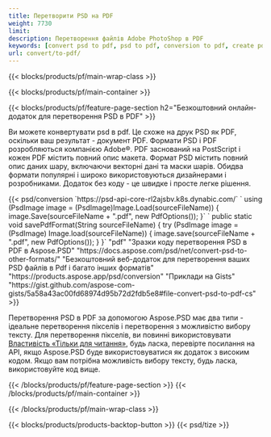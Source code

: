 ```yaml
---
title: Перетворити PSD на PDF
weight: 7730
limit: 
description: Перетворення файлів Adobe PhotoShop в PDF
keywords: [convert psd to pdf, psd to pdf, conversion to pdf, create pdf from psd, print psd as pdf]
url: convert/to-pdf/
---
```


{{< blocks/products/pf/main-wrap-class >}}

{{< blocks/products/pf/main-container >}}

{{< blocks/products/pf/feature-page-section h2="Безкоштовний онлайн-додаток для перетворення PSD в PDF" >}}
<p>Ви можете конвертувати psd в pdf. Це схоже на друк PSD як PDF, оскільки ваш результат - документ PDF. Формати PSD і PDF розробляються компанією Adobe®. PDF заснований на PostScript і кожен PDF містить повний опис макета. Формат PSD містить повний опис даних шару, включаючи векторні дані та маски шарів. Обидва формати популярні і широко використовуються дизайнерами і розробниками. Додаток без коду - це швидке і просте легке рішення.</p>
{{< psd/conversion `https://psd-api-core-rl2ajsbv.k8s.dynabic.com/` 
`    using (PsdImage image = (PsdImage)Image.Load(sourceFileName))
    {
        image.Save(sourceFileName + ".pdf", new PdfOptions());
    }` 
	`    public static void savePdfFormat(String sourceFileName) {
        try (PsdImage image = (PsdImage) Image.load(sourceFileName)) {
            image.save(sourceFileName + ".pdf", new PdfOptions());
        }
    }` 
	"pdf" 
"Зразки коду перетворення PSD в PDF в Aspose.PSD"  "https://docs.aspose.com/psd/net/convert-psd-to-other-formats/" 
"Безкоштовний веб-додаток для перетворення ваших PSD файлів в Pdf і багато інших форматів" "https://products.aspose.app/psd/conversion" 
"Приклади на Gists" "https://gist.github.com/aspose-com-gists/5a58a43ac00fd68974d95b72d2fdb5e8#file-convert-psd-to-pdf-cs" >}}
<p>Перетворення PSD в PDF за допомогою Aspose.PSD має два типи - ідеальне перетворення пікселів і перетворення з можливістю вибору тексту. Для перетворення пікселів, ви повинні використовувати <a href="https://reference.aspose.com/psd/net/aspose.psd.imageloadoptions/psdloadoptions/readonlymode/">Властивість «Тільки для читання»</a>, будь ласка, перевірте посилання на API, якщо Aspose.PSD буде використовуватися як додаток з високим кодом. Якщо вам потрібна можливість вибору тексту, будь ласка, використовуйте код вище.</p>
{{< /blocks/products/pf/feature-page-section >}}
{{< /blocks/products/pf/main-container >}}


{{< /blocks/products/pf/main-wrap-class >}}

{{< blocks/products/products-backtop-button >}}
{{< psd/tize >}}
